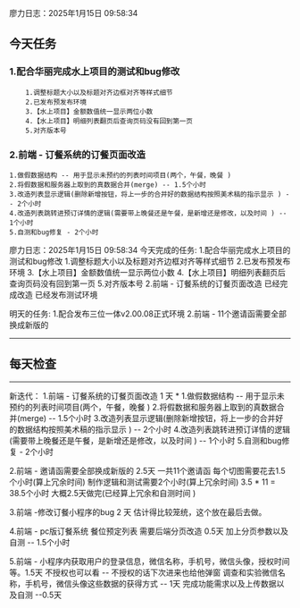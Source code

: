 廖力日志：2025年1月15日 09:58:34
## 今天任务
### 1.配合华丽完成水上项目的测试和bug修改
		1.调整标题大小以及标题对齐边框对齐等样式细节
		2.已发布预发布环境
		3.【水上项目】金额数值统一显示两位小数
		4.【水上项目】明细列表翻页后查询页码没有回到第一页
		5.对齐版本号


### 2.前端 - 订餐系统的订餐页面改造
	1.做假数据结构 -- 用于显示未预约的列表时间项目(两个，午餐，晚餐 )
	2.将假数据和服务器上取到的真数据合并(merge) -- 1.5个小时
	3.改造列表显示逻辑(删除新增按钮，将上一步的合并好的数据结构按照美术稿的指示显示 ) -- 2个小时
	4.改造列表跳转进预订详情的逻辑(需要带上晚餐还是午餐，是新增还是修改，以及时间 ) -- 1个小时
	5.自测和bug修复 - 2个小时
	


廖力日志：2025年1月15日 09:58:34
今天完成的任务:
1.配合华丽完成水上项目的测试和bug修改
		1.调整标题大小以及标题对齐边框对齐等样式细节
		2.已发布预发布环境
		3.【水上项目】金额数值统一显示两位小数
		4.【水上项目】明细列表翻页后查询页码没有回到第一页
		5.对齐版本号
2.前端 - 订餐系统的订餐页面改造
	已经完成改造
	已经发布测试环境

明天的任务:
1.配合发布三位一体v2.00.08正式环境
2.前端 - 11个邀请函需要全部换成新版的


---------------------------------------------------------------------------

每天检查
---------------------------------------------------------------------------
---------------------------------------------------------------------------
新迭代：
1.前端 - 订餐系统的订餐页面改造 1 天 *
	1.做假数据结构 -- 用于显示未预约的列表时间项目(两个，午餐，晚餐 )
	2.将假数据和服务器上取到的真数据合并(merge) -- 1.5个小时
	3.改造列表显示逻辑(删除新增按钮，将上一步的合并好的数据结构按照美术稿的指示显示 ) -- 2个小时
	4.改造列表跳转进预订详情的逻辑(需要带上晚餐还是午餐，是新增还是修改，以及时间 ) -- 1个小时
	5.自测和bug修复 - 2个小时

2.前端 - 邀请函需要全部换成新版的 2.5天
	一共11个邀请函
	每个切图需要花去1.5个小时(算上冗余时间)
	制作逻辑和测试需要2个小时(算上冗余时间)
	3.5 * 11 = 38.5个小时
	大概2.5天做完(已经算上冗余和自测时间 )

3.前端 -修改订餐小程序的bug 2 天
	估计得比较笼统，这个放在最后去做。

4.前端 - pc版订餐系统 餐位预定列表 需要后端分页改造 0.5天
	加上分页参数以及自测 -- 1.5个小时

5.前端 - 小程序内获取用户的登录信息，微信名称，手机号，微信头像，授权时间等。1.5天
	不授权也可以看 -- 不授权的话下次进来也给他弹窗
	调查和实验微信名称，手机号，微信头像这些数据的获得方式 -- 1天
	完成功能需求以及上传数据以及自测 --0.5天






